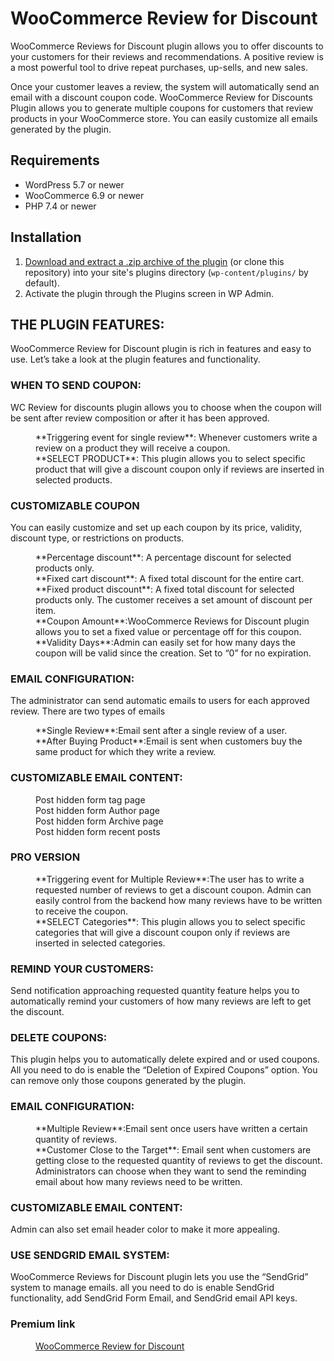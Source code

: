 # WooCommerce Review for Discount 

WooCommerce Reviews for Discount plugin allows you to offer discounts to your customers for their reviews and recommendations. A positive review is a most powerful tool to drive repeat purchases, up-sells, and new sales.

Once your customer leaves a review, the system will automatically send an email with a discount coupon code. WooCommerce Review for Discounts Plugin allows you to generate multiple coupons for customers that review products in your WooCommerce store. You can easily customize all emails generated by the plugin.

## Requirements

* WordPress 5.7 or newer
* WooCommerce 6.9 or newer
* PHP 7.4 or newer

## Installation

1. [Download and extract a .zip archive of the plugin](https://downloads.wordpress.org/plugin/review-for-discount.zip) (or clone this repository) into your site's plugins directory (`wp-content/plugins/` by default).
2. Activate the plugin through the Plugins screen in WP Admin.

## THE PLUGIN FEATURES:

WooCommerce Review for Discount plugin is rich in features and easy to use. Let’s take a look at the plugin features and functionality.

### WHEN TO SEND COUPON:

WC Review for discounts plugin allows you to choose when the coupon will be sent after review composition or after it has been approved.
<dl>
    <dd> **Triggering event for single review**: Whenever customers write a review on a product they will receive a coupon.</dd>
    <dd>**SELECT PRODUCT**: This plugin allows you to select specific product that will give a discount coupon only if reviews are inserted in selected products.</dd>
</dl>

### CUSTOMIZABLE COUPON

You can easily customize and set up each coupon by its price, validity, discount type, or restrictions on products.
<dl>
    <dd>**Percentage discount**: A percentage discount for selected products only.</dd>
    <dd>**Fixed cart discount**: A fixed total discount for the entire cart.</dd>
    <dd>**Fixed product discount**: A fixed total discount for selected products only. The customer receives a set amount of discount per item.</dd>
    <dd>**Coupon Amount**:WooCommerce Reviews for Discount plugin allows you to set a fixed value or percentage off for this coupon.</dd>
    <dd>**Validity Days**:Admin can easily set for how many days the coupon will be valid since the creation. Set to “0” for no expiration.</dd>
</dl>

### EMAIL CONFIGURATION:

The administrator can send automatic emails to users for each approved review. There are two types of emails
<dl>
    <dd>**Single Review**:Email sent after a single review of a user.</dd>
    <dd>**After Buying Product**:Email is sent when customers buy the same product for which they write a review.</dd>
</dl>

### CUSTOMIZABLE EMAIL CONTENT:
<dl>
    <dd>Post hidden form tag page</dd>
    <dd>Post hidden form Author page</dd>
    <dd>Post hidden form Archive page</dd>
    <dd>Post hidden form recent posts</dd>
</dl>

### PRO VERSION
<dl>
    <dd> **Triggering event for Multiple Review**:The user has to write a requested number of reviews to get a discount coupon. Admin can easily control from the backend how many reviews have to be written to receive the coupon.</dd>
    <dd> **SELECT Categories**: This plugin allows you to select specific categories that will give a discount coupon only if reviews are inserted in selected categories.</dd>
</dl>

### REMIND YOUR CUSTOMERS:

Send notification approaching requested quantity feature helps you to automatically remind your customers of how many reviews are left to get the discount.

### DELETE COUPONS:

This plugin helps you to automatically delete expired and or used coupons. All you need to do is enable the “Deletion of Expired Coupons” option. You can remove only those coupons generated by the plugin.

### EMAIL CONFIGURATION:
<dl>
    <dd> **Multiple Review**:Email sent once users have written a certain quantity of reviews.</dd>
    <dd> **Customer Close to the Target**: Email sent when customers are getting close to the requested quantity of reviews to get the discount. Administrators can choose when they want to send the reminding email about how many reviews need to be written.</dd>
</dd>

### CUSTOMIZABLE EMAIL CONTENT:
Admin can also set email header color to make it more appealing.

### USE SENDGRID EMAIL SYSTEM:
WooCommerce Reviews for Discount plugin lets you use the “SendGrid” system to manage emails. all you need to do is enable SendGrid functionality, add SendGrid Form Email, and SendGrid email API keys.

### Premium link
<dl>
    <dd><a href="https://codecanyon.net/item/woocommerce-reviews-for-discount/33142777">WooCommerce Review for Discount</a></dd>
</dl>

